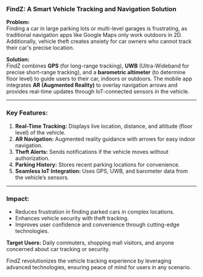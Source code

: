 ### **FindZ: A Smart Vehicle Tracking and Navigation Solution**

**Problem:**  
Finding a car in large parking lots or multi-level garages is frustrating, as traditional navigation apps like Google Maps only work outdoors in 2D. Additionally, vehicle theft creates anxiety for car owners who cannot track their car's precise location.

**Solution:**  
FindZ combines **GPS** (for long-range tracking), **UWB** (Ultra-Wideband for precise short-range tracking), and a **barometric altimeter** (to determine floor level) to guide users to their car, indoors or outdoors. The mobile app integrates **AR (Augmented Reality)** to overlay navigation arrows and provides real-time updates through IoT-connected sensors in the vehicle.

---

### **Key Features:**
1. **Real-Time Tracking:** Displays live location, distance, and altitude (floor level) of the vehicle.  
2. **AR Navigation:** Augmented reality guidance with arrows for easy indoor navigation.  
3. **Theft Alerts:** Sends notifications if the vehicle moves without authorization.  
4. **Parking History:** Stores recent parking locations for convenience.  
5. **Seamless IoT Integration:** Uses GPS, UWB, and barometer data from the vehicle’s sensors.

---

### **Impact:**  
- Reduces frustration in finding parked cars in complex locations.  
- Enhances vehicle security with theft tracking.  
- Improves user confidence and convenience through cutting-edge technologies.  

**Target Users:** Daily commuters, shopping mall visitors, and anyone concerned about car tracking or security.  

FindZ revolutionizes the vehicle tracking experience by leveraging advanced technologies, ensuring peace of mind for users in any scenario.
